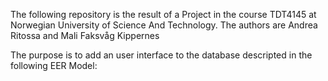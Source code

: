The following repository is the result of a Project in the course TDT4145 at Norwegian University of Science And Technology.
The authors are Andrea Ritossa and Mali Faksvåg Kippernes

The purpose is to add an user interface to the database descripted in the following EER Model:

